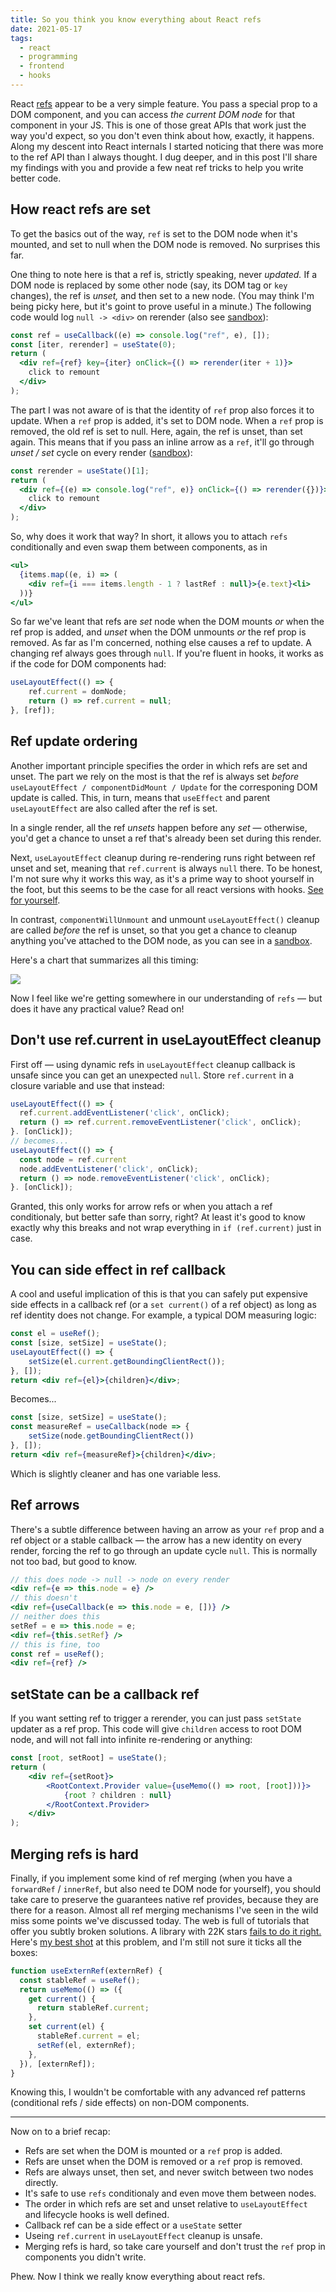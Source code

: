 ```yaml
---
title: So you think you know everything about React refs
date: 2021-05-17
tags:
  - react
  - programming
  - frontend
  - hooks
---
```



React [refs](https://reactjs.org/docs/refs-and-the-dom.html) appear to be a very simple feature. You pass a special prop to a DOM component, and you can access _the current DOM node_ for that component in your JS. This is one of those great APIs that work just the way you'd expect, so you don't even think about how, exactly, it happens. Along my descent into React internals I started noticing that there was more to the ref API than I always thought. I dug deeper, and in this post I'll share my findings with you and provide a few neat ref tricks to help you write better code.

## How react refs are set

To get the basics out of the way, `ref` is set to the DOM node when it's mounted, and set to null when the DOM node is removed. No surprises this far.

One thing to note here is that a ref is, strictly speaking, never _updated._ If a DOM node is replaced by some other node (say, its DOM tag or `key` changes), the ref is _unset,_ and then set to a new node. (You may think I'm being picky here, but it's goint to prove useful in a minute.) The following code would log `null -> <div>` on rerender (also see <a target="_blank" href="https://codesandbox.io/s/stoic-tereshkova-h51o2?file=/src/App.js">sandbox</a>):

```jsx
const ref = useCallback((e) => console.log("ref", e), []);
const [iter, rerender] = useState(0);
return (
  <div ref={ref} key={iter} onClick={() => rerender(iter + 1)}>
    click to remount
  </div>
);
```

The part I was not aware of is that the identity of `ref` prop also forces it to update. When a `ref` prop is added, it's set to DOM node. When a `ref` prop is removed, the old ref is set to null. Here, again, the ref is unset, than set again. This means that if you pass an inline arrow as a `ref`, it'll go through _unset / set_ cycle on every render ([sandbox](https://codesandbox.io/s/reverent-stallman-swv7q?file=/src/App.js)):

```jsx
const rerender = useState()[1];
return (
  <div ref={(e) => console.log("ref", e)} onClick={() => rerender({})}>
    click to remount
  </div>
);
```

So, why does it work that way? In short, it allows you to attach `refs` conditionally and even swap them between components, as in

```jsx
<ul>
  {items.map((e, i) => (
    <div ref={i === items.length - 1 ? lastRef : null}>{e.text}<li>
  ))}
</ul>
```

So far we've leant that refs are _set_ node when the DOM mounts _or_ when the ref prop is added, and _unset_ when the DOM unmounts _or_ the ref prop is removed. As far as I'm concerned, nothing else causes a ref to update. A changing ref always goes through `null`. If you're fluent in hooks, it works as if the code for DOM components had:

```jsx
useLayoutEffect(() => {
    ref.current = domNode;
    return () => ref.current = null;
}, [ref]);
```

## Ref update ordering

Another important principle specifies the order in which refs are set and unset. The part we rely on the most is that the ref is always set _before_ `useLayoutEffect / componentDidMount / Update` for the corresponing DOM update is called. This, in turn, means that `useEffect` and parent `useLayoutEffect` are also called after the ref is set.

In a single render, all the ref _unsets_ happen before any _set_ — otherwise, you'd get a chance to unset a ref that's already been set during this render.

Next, `useLayoutEffect` cleanup during re-rendering runs right between ref unset and set, meaning that `ref.current` is always `null` there. To be honest, I'm not sure why it works this way, as it's a prime way to shoot yourself in the foot, but this seems to be the case for all react versions with hooks. [See for yourself](https://codesandbox.io/s/polished-sunset-fbs6q?file=/src/App.js).

In contrast, `componentWillUnmount` and unmount `useLayoutEffect()` cleanup are called _before_ the ref is unset, so that you get a chance to cleanup anything you've attached to the DOM node, as you can see in a [sandbox](https://codesandbox.io/s/determined-hamilton-05t27?file=/src/App.js).

Here's a chart that summarizes all this timing:

![](/images/react-ref-order.png)

Now I feel like we're getting somewhere in our understanding of `refs` — but does it have any practical value? Read on!

## Don't use ref.current in useLayoutEffect cleanup

First off — using dynamic refs in `useLayoutEffect` cleanup callback is unsafe since you can get an unexpected `null`. Store `ref.current` in a closure variable and use that instead:

```jsx
useLayoutEffect(() => {
  ref.current.addEventListener('click', onClick);
  return () => ref.current.removeEventListener('click', onClick);
}. [onClick]);
// becomes...
useLayoutEffect(() => {
  const node = ref.current
  node.addEventListener('click', onClick);
  return () => node.removeEventListener('click', onClick);
}. [onClick]);
```

Granted, this only works for arrow refs or when you attach a ref conditionaly, but better safe than sorry, right? At least it's good to know exactly why this breaks and not wrap everything in `if (ref.current)` just in case.

## You can side effect in ref callback

A cool and useful implication of this is that you can safely put expensive side effects in a callback ref (or a `set current()` of a ref object) as long as ref identity does not change. For example, a typical DOM measuring logic:

```jsx
const el = useRef();
const [size, setSize] = useState();
useLayoutEffect(() => {
    setSize(el.current.getBoundingClientRect());
}, []);
return <div ref={el}>{children}</div>;
```

Becomes...

```jsx
const [size, setSize] = useState();
const measureRef = useCallback(node => {
    setSize(node.getBoundingClientRect())
}, []);
return <div ref={measureRef}>{children}</div>;
```

Which is slightly cleaner and has one variable less.

## Ref arrows

There's a subtle difference between having an arrow as your `ref` prop and a ref object or a stable callback —  the arrow has a new identity on every render, forcing the ref to go through an update cycle `null`. This is normally not too bad, but good to know.

```jsx
// this does node -> null -> node on every render
<div ref={e => this.node = e} />
// this doesn't
<div ref={useCallback(e => this.node = e, [])} />
// neither does this
setRef = e => this.node = e;
<div ref={this.setRef} />
// this is fine, too
const ref = useRef();
<div ref={ref} />
```

## setState can be a callback ref

If you want setting ref to trigger a rerender, you can just pass `setState` updater as a ref prop. This code will give `children` access to root DOM node, and will not fall into infinite re-rendering or anything:

```jsx
const [root, setRoot] = useState();
return (
    <div ref={setRoot}>
        <RootContext.Provider value={useMemo(() => root, [root]))}>
            {root ? children : null}
        </RootContext.Provider>
    </div>
);
```

## Merging refs is hard

Finally, if you implement some kind of ref merging (when you have a `forwardRef` / `innerRef`, but also need te DOM node for yourself), you should take care to preserve the guarantees native ref provides, because they are there for a reason. Almost all ref merging mechanisms I've seen in the wild miss some points we've discussed today. The web is full of tutorials that offer you subtly broken solutions. A library with 22K stars [fails to do it right.](https://github.com/streamich/react-use/blob/master/src/useEnsuredForwardedRef.ts) Here's [my best shot](https://github.com/VKCOM/VKUI/blob/master/src/hooks/useExternRef.ts) at this problem, and I'm still not sure it ticks all the boxes:

```jsx
function useExternRef(externRef) {
  const stableRef = useRef();
  return useMemo(() => ({
    get current() {
      return stableRef.current;
    },
    set current(el) {
      stableRef.current = el;
      setRef(el, externRef);
    },
  }), [externRef]);
}
```

Knowing this, I wouldn't be comfortable with any advanced ref patterns (conditional refs / side effects) on non-DOM components.

---

Now on to a brief recap:

- Refs are set when the DOM is mounted or a `ref` prop is added.
- Refs are unset when the DOM is removed or a `ref` prop is removed.
- Refs are always unset, then set, and never switch between two nodes directly.
- It's safe to use `refs` conditionaly and even move them between nodes.
- The order in which refs are set and unset relative to `useLayoutEffect` and lifecycle hooks is well defined.
- Callback ref can be a side effect or a `useState` setter
- Useing `ref.current` in `useLayoutEffect` cleanup is unsafe.
- Merging refs is hard, so take care yourself and don't trust the `ref` prop in components you didn't write.

Phew. Now I think we really know everything about react refs.
